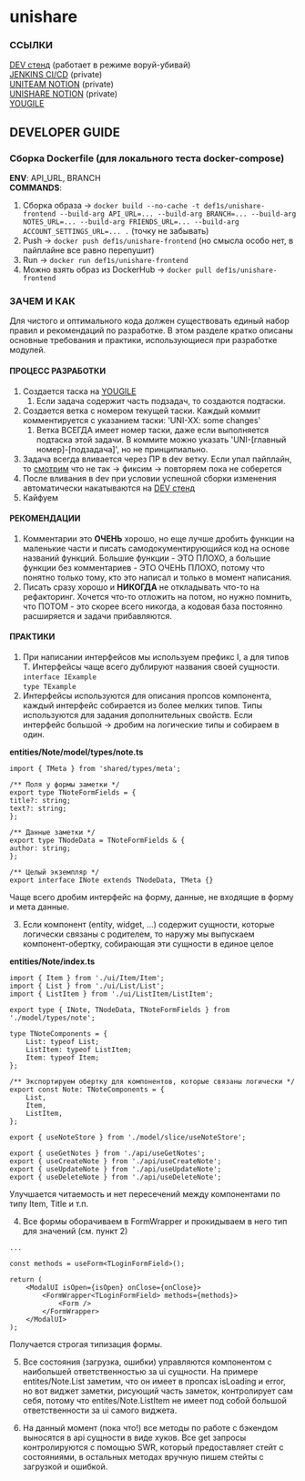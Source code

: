 # unishare

### ССЫЛКИ

[DEV стенд](http://176.114.90.241/) (работает в режиме воруй-убивай)  
[JENKINS CI/CD](https://176.114.90.241:8080/) (private)  
[UNITEAM NOTION](https://www.notion.so/UNITEAM-1049780386b880adbbe1e3480e5159ce?pvs=4) (private)  
[UNISHARE NOTION](https://www.notion.so/UNISHARE-1709780386b880388d2dfbbc751678c3?pvs=4) (private)  
[YOUGILE](https://ru.yougile.com/board/kyihl3hhjnbh)  

## DEVELOPER GUIDE
### Сборка Dockerfile (для локального теста docker-compose)

**ENV**: API_URL, BRANCH  
**COMMANDS**:
1. Сборка образа -> `docker build --no-cache -t def1s/unishare-frontend --build-arg API_URL=... --build-arg BRANCH=... --build-arg NOTES_URL=... --build-arg FRIENDS_URL=... --build-arg ACCOUNT_SETTINGS_URL=... .` (точку не забывать)
2. Push -> `docker push def1s/unishare-frontend` (но смысла особо нет, в пайплайне все равно перепушит)
3. Run -> `docker run def1s/unishare-frontend`
4. Можно взять образ из DockerHub -> `docker pull def1s/unishare-frontend`

### ЗАЧЕМ И КАК
Для чистого и оптимального кода должен существовать единый набор правил и рекомендаций по разработке. В этом разделе кратко описаны
основные требования и практики, использующиеся при разработке модулей.

#### ПРОЦЕСС РАЗРАБОТКИ

1. Создается таска на [YOUGILE](https://ru.yougile.com/board/kyihl3hhjnbh)
   1. Если задача содержит часть подзадач, то создаются подтаски.
2. Создается ветка с номером текущей таски. Каждый коммит комментируется с указанием таски: 'UNI-XX: some changes'
   1. Ветка ВСЕГДА имеет номер таски, даже если выполняется подтаска этой задачи. В коммите можно
указать 'UNI-[главный номер]-[подзадача]', но не принципиально.
3. Задача всегда вливается через ПР в dev ветку. Если упал пайплайн, то [смотрим](https://176.114.90.241:8080/)   что не так -> фиксим -> повторяем пока не соберется
4. После вливания в dev при условии успешной сборки изменения автоматически накатываются на [DEV стенд](http://176.114.90.241/)  
5. Кайфуем

#### РЕКОМЕНДАЦИИ
1. Комментарии это **ОЧЕНЬ** хорошо, но еще лучше дробить функции на маленькие части и писать самодокументирующийся код
на основе названий функций. Большие функции - ЭТО ПЛОХО, а большие функции без комментариев - ЭТО ОЧЕНЬ ПЛОХО, потому что
понятно только тому, кто это написал и только в момент написания.
2. Писать сразу хорошо и **НИКОГДА** не откладывать что-то на рефакторинг. Хочется что-то отложить на потом, но нужно
помнить, что ПОТОМ - это скорее всего никогда, а кодовая база постоянно расширяется и задачи прибавляются.

#### ПРАКТИКИ
1. При написании интерфейсов мы используем префикс I, а для типов T. Интерфейсы чаще всего дублируют названия своей сущности.  
`interface IExample`  
`type TExample`
2. Интерфейсы используются для описания пропсов компонента, каждый интерфейс собирается из более мелких типов.
Типы используются для задания дополнительных свойств. Если интерфейс большой -> дробим на логические типы и собираем в один.

**entities/Note/model/types/note.ts**
```
import { TMeta } from 'shared/types/meta';

/** Поля у формы заметки */
export type TNoteFormFields = {
title?: string;
text?: string;
};

/** Данные заметки */
export type TNodeData = TNoteFormFields & {
author: string;
};

/** Целый экземпляр */
export interface INote extends TNodeData, TMeta {}
```
Чаще всего дробим интерфейс на форму, данные, не входящие в форму и мета данные.

3. Если компонент (entity, widget, ...) содержит сущности, которые логически связаны с
родителем, то наружу мы выпускаем компонент-обертку, собирающая эти сущности в
единое целое

**entities/Note/index.ts**
```
import { Item } from './ui/Item/Item';
import { List } from './ui/List/List';
import { ListItem } from './ui/ListItem/ListItem';

export type { INote, TNodeData, TNoteFormFields } from './model/types/note';

type TNoteComponents = {
	List: typeof List;
	ListItem: typeof ListItem;
	Item: typeof Item;
};

/** Экспортируем обертку для компонентов, которые связаны логически */
export const Note: TNoteComponents = {
	List,
	Item,
	ListItem,
};

export { useNoteStore } from './model/slice/useNoteStore';

export { useGetNotes } from './api/useGetNotes';
export { useCreateNote } from './api/useCreateNote';
export { useUpdateNote } from './api/useUpdateNote';
export { useDeleteNote } from './api/useDeleteNote';
```
Улучшается читаемость и нет пересечений между компонентами по типу Item, Title и т.п.

4. Все формы оборачиваем в FormWrapper и прокидываем в него тип для значений (см. пункт 2)
```
...

const methods = useForm<TLoginFormField>();

return (
    <ModalUI isOpen={isOpen} onClose={onClose}>
        <FormWrapper<TLoginFormField> methods={methods}>
            <Form />
        </FormWrapper>
    </ModalUI>
);
```
Получается строгая типизация формы.

5. Все состояния (загрузка, ошибки) управляются компонентом с наибольшей ответственностью за ui сущности.
На примере entites/Note.List заметим, что он имеет в пропсах isLoading и error, но вот виджет заметки, рисующий часть заметок,
контролирует сам себя, потому что entites/Note.ListItem не имеет под собой большой ответственности за ui самого виджета.

6. На данный момент (пока что!) все методы по работе с бэкендом выносятся в api сущности в виде хуков. Все get запросы
контролируются с помощью SWR, который предоставляет стейт с состояниями, в остальных методах вручную пишем
стейты с загрузкой и ошибкой.
